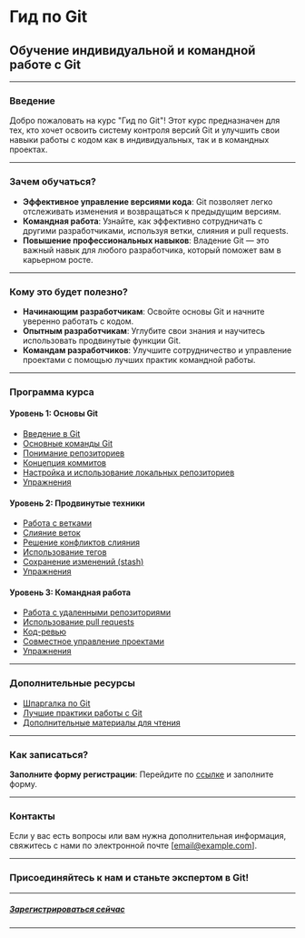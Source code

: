 # Гид по Git

## Обучение индивидуальной и командной работе с Git

---

### Введение

Добро пожаловать на курс "Гид по Git"! Этот курс предназначен для тех, кто хочет освоить систему контроля версий Git и улучшить свои навыки работы с кодом как в индивидуальных, так и в командных проектах.

---

### Зачем обучаться?

- **Эффективное управление версиями кода**: Git позволяет легко отслеживать изменения и возвращаться к предыдущим версиям.
- **Командная работа**: Узнайте, как эффективно сотрудничать с другими разработчиками, используя ветки, слияния и pull requests.
- **Повышение профессиональных навыков**: Владение Git — это важный навык для любого разработчика, который поможет вам в карьерном росте.

---

### Кому это будет полезно?

- **Начинающим разработчикам**: Освойте основы Git и начните уверенно работать с кодом.
- **Опытным разработчикам**: Углубите свои знания и научитесь использовать продвинутые функции Git.
- **Командам разработчиков**: Улучшите сотрудничество и управление проектами с помощью лучших практик командной работы.

---

### Программа курса

#### Уровень 1: Основы Git

- [Введение в Git](level1-basics/01-introduction.md)
- [Основные команды Git](level1-basics/02-basic-commands.md)
- [Понимание репозиториев](level1-basics/03-repositories.md)
- [Концепция коммитов](level1-basics/04-commits.md)
- [Настройка и использование локальных репозиториев](level1-basics/05-local-repositories.md)
- [Упражнения](level1-basics/exercises/)

#### Уровень 2: Продвинутые техники

- [Работа с ветками](level2-advanced/01-branching.md)
- [Слияние веток](level2-advanced/02-merging.md)
- [Решение конфликтов слияния](level2-advanced/03-conflict-resolution.md)
- [Использование тегов](level2-advanced/04-tags.md)
- [Сохранение изменений (stash)](level2-advanced/05-stash.md)
- [Упражнения](level2-advanced/exercises/)

#### Уровень 3: Командная работа

- [Работа с удаленными репозиториями](level3-teamwork/01-remote-repositories.md)
- [Использование pull requests](level3-teamwork/02-pull-requests.md)
- [Код-ревью](level3-teamwork/03-code-reviews.md)
- [Совместное управление проектами](level3-teamwork/04-collaborative-project-management.md)
- [Упражнения](level3-teamwork/exercises/)

---

### Дополнительные ресурсы

- [Шпаргалка по Git](resources/cheat-sheet.md)
- [Лучшие практики работы с Git](resources/best-practices.md)
- [Дополнительные материалы для чтения](resources/additional-reading.md)

---

### Как записаться?

**Заполните форму регистрации**: Перейдите по [ссылке](#) и заполните форму.

---

### Контакты

Если у вас есть вопросы или вам нужна дополнительная информация, свяжитесь с нами по электронной почте [email@example.com].

---

### Присоединяйтесь к нам и станьте экспертом в Git!

---

##### [Зарегистрироваться сейчас](#)

---
